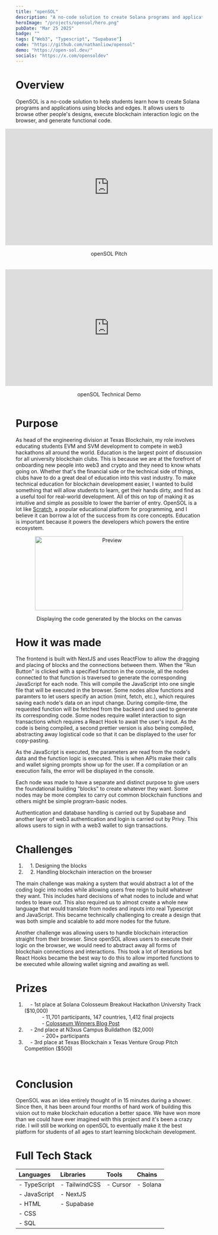 ```yaml
---
title: "openSOL"
description: "A no-code solution to create Solana programs and applications"
heroImage: "/projects/opensol/hero.png"
pubDate: "Mar 25 2025"
badge: ""
tags: ["Web3", "Typescript", "Supabase"]
code: "https://github.com/nathanliow/opensol"
demo: "https://open-sol.dev/"
socials: "https://x.com/opensoldev"
---
```

# Overview #
OpenSOL is a no-code solution to help students learn how to create Solana programs and applications using blocks and edges. It allows users to browse other people's designs, execute blockchain interaction logic on the browser, and generate functional code.

<div style="display: flex; justify-content: center; gap: 20px; flex-wrap: wrap;">
  <div style="text-align: center;">
    <iframe 
      width="560" 
      height="315" 
      src="https://www.youtube.com/embed/-1BOQbdPYVw?si=TPltiZXigBzN7n22" title="YouTube video player" 
      frameborder="0" 
      allow="accelerometer; autoplay; clipboard-write; encrypted-media; gyroscope; picture-in-picture; web-share" 
      referrerpolicy="strict-origin-when-cross-origin" 
      allowfullscreen
    >
    </iframe>
    <p class="caption">openSOL Pitch</p>
  </div>

  <div style="text-align: center;">
    <iframe 
      width="560" 
      height="315" 
      src="https://www.youtube.com/embed/5Zrw9Ni8vmI?si=qlHHt8huaqoJEf7w" title="YouTube video player" 
      frameborder="0" 
      allow="accelerometer; autoplay; clipboard-write; encrypted-media; gyroscope; picture-in-picture; web-share" 
      referrerpolicy="strict-origin-when-cross-origin" 
      allowfullscreen
    >
    </iframe>
    <p class="caption">openSOL Technical Demo</p>
  </div>
</div>

# Purpose #
As head of the engineering division at Texas Blockchain, my role involves educating students EVM and SVM development to compete in web3 hackathons all around the world. Education is the largest point of discussion for all university blockchain clubs. This is because we are at the forefront of onboarding new people into web3 and crypto and they need to know whats going on. Whether that's the financial side or the technical side of things, clubs have to do a great deal of education into this vast industry. To make technical education for blockchain development easier, I wanted to build something that will allow students to learn, get their hands dirty, and find as a useful tool for real-world development. All of this on top of making it as intuitive and simple as possible to lower the barrier of entry. OpenSOL is a lot like <a target="_blank" href="https://scratch.mit.edu/">Scratch</a>, a popular educational platform for programming, and I believe it can borrow a lot of the success from its core concepts. Education is important because it powers the developers which powers the entire ecosystem.

<center>
  <Image
    src="/projects/opensol/preview.png"
    width="400"
    height="200"
    format="png"
    alt="Preview"
    class="image"
  />
  <p class="caption">Displaying the code generated by the blocks on the canvas</p>
</center>

# How it was made #
The frontend is built with NextJS and uses ReactFlow to allow the dragging and placing of blocks and the connections between them. When the "Run Button" is clicked with a specified functon in the console, all the nodes connected to that function is traversed to generate the corresponding JavaScript for each node. This will compile the JavaScript into one single file that will be executed in the browser. Some nodes allow functions and paramters to let users specify an action (mint, fetch, etc.), which requires saving each node's data on an input change. During compile-time, the requested function will be fetched from the backend and used to generate its corresponding code. Some nodes require wallet interaction to sign transactions which requires a React Hook to await the user's input. As the code is being compiled, a second prettier version is also being compiled, abstracting away logistical code so that it can be displayed to the user for copy-pasting. 

As the JavaScript is executed, the parameters are read from the node's data and the function logic is executed. This is when APIs make their calls and wallet signing prompts show up for the user. If a compilation or an execution fails, the error will be displayed in the console. 

Each node was made to have a separate and distinct purpose to give users the foundational building "blocks" to create whatever they want. Some nodes may be more complex to carry out common blockchain functions and others might be simple program-basic nodes. 

Authentication and database handling is carried out by Supabase and another layer of web3 authentication and login is carried out by Privy. This allows users to sign in with a web3 wallet to sign transactions.

# Challenges #
1. &nbsp;&nbsp;&nbsp;&nbsp;1\. Designing the blocks
2. &nbsp;&nbsp;&nbsp;&nbsp;2\. Handling blockchain interaction on the browser

The main challenge was making a system that would abstract a lot of the coding logic into nodes while allowing users free reign to build whatever they want. This includes hard decisions of what nodes to include and what nodes to leave out. This also required us to almost create a whole new language that would translate from nodes and inputs into real Typescript and JavaScript. This became technically challenging to create a design that was both simple and scalable to add more nodes for the future. 

Another challenge was allowing users to handle blockchain interaction straight from their browser. Since openSOL allows users to execute their logic on the browser, we would need to abstract away all forms of blockchain connections and interactions. This took a lot of iterations but React Hooks became the best way to do this to allow imported functions to be executed while allowing wallet signing and awaiting as well. 

# Prizes #
1. &nbsp;&nbsp;&nbsp;&nbsp;- 1st place at Solana Colosseum Breakout Hackathon University Track ($10,000)<br>
&nbsp;&nbsp;&nbsp;&nbsp;&nbsp;&nbsp;&nbsp;&nbsp;&nbsp;&nbsp;&nbsp;&nbsp;- 11,701 participants, 147 countries, 1,412 final projects<br>
&nbsp;&nbsp;&nbsp;&nbsp;&nbsp;&nbsp;&nbsp;&nbsp;&nbsp;&nbsp;&nbsp;&nbsp;- <a target="_blank" href="https://blog.colosseum.com/announcing-the-winners-of-the-solana-breakout-hackathon/
">Colosseum Winners Blog Post</a>
2. &nbsp;&nbsp;&nbsp;&nbsp;- 2nd place at N3xus Campus Buildathon ($2,000)<br>
&nbsp;&nbsp;&nbsp;&nbsp;&nbsp;&nbsp;&nbsp;&nbsp;&nbsp;&nbsp;&nbsp;&nbsp;- 200+ participants
3. &nbsp;&nbsp;&nbsp;&nbsp;- 3rd place at Texas Blockchain x Texas Venture Group Pitch Competition ($500)
<br>

# Conclusion #
OpenSOL was an idea entirely thought of in 15 minutes during a shower. Since then, it has been around four months of hard work of building this vision out to make blockchain education a better space. We have won more than we could have ever imagined with this project and it's been a crazy ride. I will still be working on openSOL to eventually make it the best platform for students of all ages to start learning blockchain development. 

# Full Tech Stack #  
| Languages    | Libraries     | Tools     | Chains   |
| :----------- | :------------ | :-------- | :------- | 
| - TypeScript | - TailwindCSS | - Cursor  | - Solana |
| - JavaScript | - NextJS      |           |          |
| - HTML       | - Supabase    |           |          |
| - CSS        |               |           |          |
| - SQL        |               |           |          |